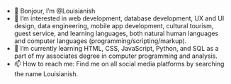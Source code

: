 - 👋 Bonjour, I’m @Louisianish
- 👀 I’m interested in web development, database development, UX and UI design, data engineering, mobile app development, cultural tourism, guest service, and learning languages, both natural human languages and computer languages (programming/scripting/markup).
- 🌱 I’m currently learning HTML, CSS, JavaScript, Python, and SQL as a part of my associates degree in computer programming and analysis.
- 📫 How to reach me: Find me on all social media platforms by searching the name Louisianish.

<!---
Louisianish/Louisianish is a ✨ special ✨ repository because its `README.md` (this file) appears on your GitHub profile.
You can click the Preview link to take a look at your changes.
--->
